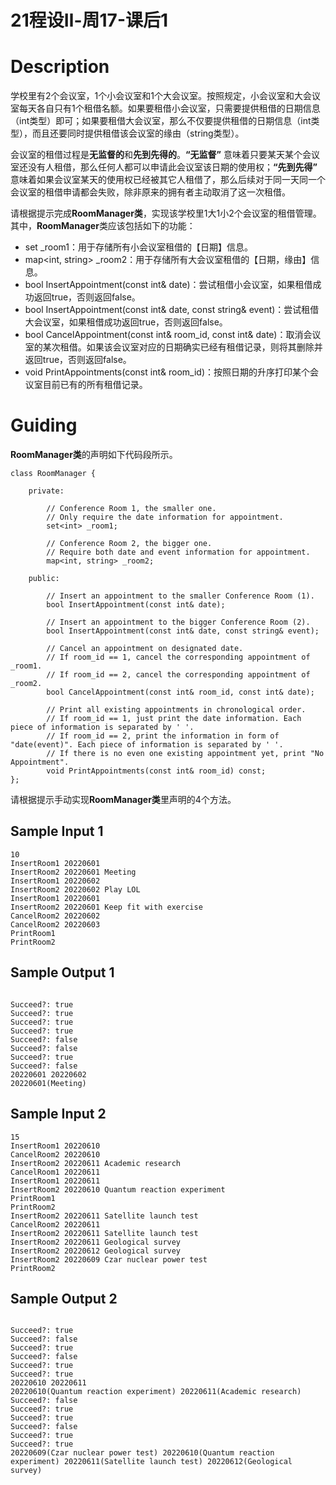 # 21程设Ⅱ-周17-课后1

# Description

学校里有2个会议室，1个小会议室和1个大会议室。按照规定，小会议室和大会议室每天各自只有1个租借名额。如果要租借小会议室，只需要提供租借的日期信息（int类型）即可；如果要租借大会议室，那么不仅要提供租借的日期信息（int类型），而且还要同时提供租借该会议室的缘由（string类型）。

会议室的租借过程是**无监督的**和**先到先得的**。**“无监督”** 意味着只要某天某个会议室还没有人租借，那么任何人都可以申请此会议室该日期的使用权；**“先到先得”** 意味着如果会议室某天的使用权已经被其它人租借了，那么后续对于同一天同一个会议室的租借申请都会失败，除非原来的拥有者主动取消了这一次租借。

请根据提示完成**RoomManager类**，实现该学校里1大1小2个会议室的租借管理。其中，**RoomManager**类应该包括如下的功能：
* set<int> _room1：用于存储所有小会议室租借的【日期】信息。
* map<int, string> _room2：用于存储所有大会议室租借的【日期，缘由】信息。
* bool InsertAppointment(const int& date)：尝试租借小会议室，如果租借成功返回true，否则返回false。
* bool InsertAppointment(const int& date, const string& event)：尝试租借大会议室，如果租借成功返回true，否则返回false。
* bool CancelAppointment(const int& room_id, const int& date)：取消会议室的某次租借。如果该会议室对应的日期确实已经有租借记录，则将其删除并返回true，否则返回false。
* void PrintAppointments(const int& room_id)：按照日期的升序打印某个会议室目前已有的所有租借记录。
	

# Guiding

**RoomManager类**的声明如下代码段所示。
```
class RoomManager {
	
	private:
		
		// Conference Room 1, the smaller one.
		// Only require the date information for appointment.
		set<int> _room1; 
		
		// Conference Room 2, the bigger one.
		// Require both date and event information for appointment. 
		map<int, string> _room2; 
		
	public:
		
		// Insert an appointment to the smaller Conference Room (1).
		bool InsertAppointment(const int& date);
		
		// Insert an appointment to the bigger Conference Room (2).
		bool InsertAppointment(const int& date, const string& event);
		
		// Cancel an appointment on designated date.
		// If room_id == 1, cancel the corresponding appointment of _room1.
		// If room_id == 2, cancel the corresponding appointment of _room2.
		bool CancelAppointment(const int& room_id, const int& date);
		
		// Print all existing appointments in chronological order.
		// If room_id == 1, just print the date information. Each piece of information is separated by ' '.
		// If room_id == 2, print the information in form of "date(event)". Each piece of information is separated by ' '.
		// If there is no even one existing appointment yet, print "No Appointment".
		void PrintAppointments(const int& room_id) const;
};
```
请根据提示手动实现**RoomManager类**里声明的4个方法。
	
## Sample Input 1
```
10
InsertRoom1 20220601
InsertRoom2 20220601 Meeting
InsertRoom1 20220602
InsertRoom2 20220602 Play LOL
InsertRoom1 20220601
InsertRoom2 20220601 Keep fit with exercise
CancelRoom2 20220602
CancelRoom2 20220603
PrintRoom1
PrintRoom2

```

## Sample Output 1
```

Succeed?: true
Succeed?: true
Succeed?: true
Succeed?: true
Succeed?: false
Succeed?: false
Succeed?: true
Succeed?: false
20220601 20220602
20220601(Meeting)

```

## Sample Input 2
```
15
InsertRoom1 20220610
CancelRoom2 20220610
InsertRoom2 20220611 Academic research
CancelRoom1 20220611
InsertRoom1 20220611
InsertRoom2 20220610 Quantum reaction experiment
PrintRoom1
PrintRoom2
InsertRoom2 20220611 Satellite launch test
CancelRoom2 20220611
InsertRoom2 20220611 Satellite launch test
InsertRoom2 20220611 Geological survey
InsertRoom2 20220612 Geological survey
InsertRoom2 20220609 Czar nuclear power test
PrintRoom2

```

## Sample Output 2
```

Succeed?: true
Succeed?: false
Succeed?: true
Succeed?: false
Succeed?: true
Succeed?: true
20220610 20220611
20220610(Quantum reaction experiment) 20220611(Academic research)
Succeed?: false
Succeed?: true
Succeed?: true
Succeed?: false
Succeed?: true
Succeed?: true
20220609(Czar nuclear power test) 20220610(Quantum reaction experiment) 20220611(Satellite launch test) 20220612(Geological survey)

```